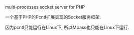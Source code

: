 multi-processes socket server for PHP

一个基于PHP的Pcntl扩展实现的Socket服务框架.

因为pcntl只能运行在Linux下, 所以Mpass也只能在Linux下运行.